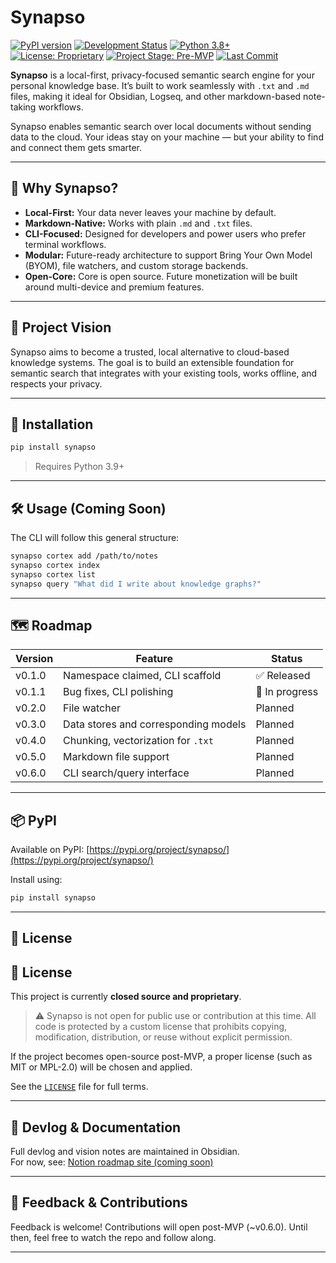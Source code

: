 # Synapso

[![PyPI version](https://img.shields.io/pypi/v/synapso.svg)](https://pypi.org/project/synapso/)
[![Development Status](https://img.shields.io/badge/status-active-yellowgreen.svg)](#)
[![Python 3.8+](https://img.shields.io/badge/python-3.8%2B-blue.svg)](#)
[![License: Proprietary](https://img.shields.io/badge/license-proprietary-red.svg)](#license)
[![Project Stage: Pre-MVP](https://img.shields.io/badge/stage-pre--MVP-orange)](#)
[![Last Commit](https://img.shields.io/github/last-commit/ganesh-palanikumar/synapso)](https://github.com/ganesh-palanikumar/synapso/commits/main)

**Synapso** is a local-first, privacy-focused semantic search engine for your personal knowledge base. It’s built to work seamlessly with `.txt` and `.md` files, making it ideal for Obsidian, Logseq, and other markdown-based note-taking workflows.

Synapso enables semantic search over local documents without sending data to the cloud. Your ideas stay on your machine — but your ability to find and connect them gets smarter.

---

## 🚀 Why Synapso?

- **Local-First:** Your data never leaves your machine by default.
- **Markdown-Native:** Works with plain `.md` and `.txt` files.
- **CLI-Focused:** Designed for developers and power users who prefer terminal workflows.
- **Modular:** Future-ready architecture to support Bring Your Own Model (BYOM), file watchers, and custom storage backends.
- **Open-Core:** Core is open source. Future monetization will be built around multi-device and premium features.

---

## 🧠 Project Vision

Synapso aims to become a trusted, local alternative to cloud-based knowledge systems. The goal is to build an extensible foundation for semantic search that integrates with your existing tools, works offline, and respects your privacy.

---

## 🔧 Installation

```bash
pip install synapso
```

> Requires Python 3.9+

---

## 🛠️ Usage (Coming Soon)

The CLI will follow this general structure:

```bash
synapso cortex add /path/to/notes
synapso cortex index
synapso cortex list
synapso query "What did I write about knowledge graphs?"
```

---

## 🗺️ Roadmap

| Version | Feature                                       | Status        |
|---------|-----------------------------------------------|----------------|
| v0.1.0  | Namespace claimed, CLI scaffold               | ✅ Released     |
| v0.1.1  | Bug fixes, CLI polishing                      | 🚧 In progress |
| v0.2.0  | File watcher                                  | Planned        |
| v0.3.0  | Data stores and corresponding models          | Planned        |
| v0.4.0  | Chunking, vectorization for `.txt`            | Planned        |
| v0.5.0  | Markdown file support                         | Planned        |
| v0.6.0  | CLI search/query interface                    | Planned        |

---

## 📦 PyPI

Available on PyPI: [https://pypi.org/project/synapso/](https://pypi.org/project/synapso/)

Install using:

```bash
pip install synapso
```

---

## 🪪 License

## 🪪 License

This project is currently **closed source and proprietary**.

> ⚠️ Synapso is not open for public use or contribution at this time. All code is protected by a custom license that prohibits copying, modification, distribution, or reuse without explicit permission.

If the project becomes open-source post-MVP, a proper license (such as MIT or MPL-2.0) will be chosen and applied.

See the [`LICENSE`](./LICENSE) file for full terms.

---

## 📓 Devlog & Documentation

Full devlog and vision notes are maintained in Obsidian.  
For now, see: [Notion roadmap site (coming soon)](#)

---

## 💬 Feedback & Contributions

Feedback is welcome! Contributions will open post-MVP (~v0.6.0). Until then, feel free to watch the repo and follow along.

---